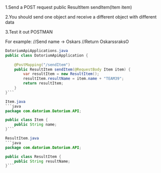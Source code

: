 1.Send a POST request
public ResultItem sendItem(Item item)

2.You should send one object and receive a different object with different data

3.Test it out POSTMAN

For example:
//Send name -> Oskars
//Return OskarssraksO



```java
DatoriumApiApplications.java
public class DatoriumApiApplication {
    
    @PostMapping("/sendItem")
    public ResultItem sendItem(@RequestBody Item item) {
        var resultItem = new ResultItem();
        resultItem.resultName = item.name + "TEAM39";
        return resultItem;
    }
}```

Item.java
```java
package com.datorium.Datorium.API;

public class Item {
    public String name;
}```

ResultItem.java
```java
package com.datorium.Datorium.API;

public class ResultItem {
    public String resultName;
}```


